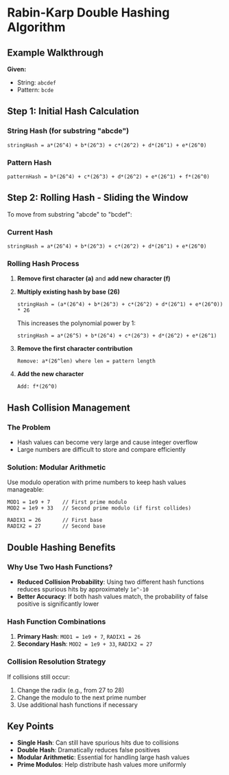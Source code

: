 # Rabin-Karp Double Hashing Algorithm

## Example Walkthrough

**Given:**
- String: `abcdef`
- Pattern: `bcde`

## Step 1: Initial Hash Calculation

### String Hash (for substring "abcde")
```
stringHash = a*(26^4) + b*(26^3) + c*(26^2) + d*(26^1) + e*(26^0)
```

### Pattern Hash
```
patternHash = b*(26^4) + c*(26^3) + d*(26^2) + e*(26^1) + f*(26^0)
```

## Step 2: Rolling Hash - Sliding the Window

To move from substring "abcde" to "bcdef":

### Current Hash
```
stringHash = a*(26^4) + b*(26^3) + c*(26^2) + d*(26^1) + e*(26^0)
```

### Rolling Hash Process

1. **Remove first character (a)** and **add new character (f)**

2. **Multiply existing hash by base (26)**
   ```
   stringHash = (a*(26^4) + b*(26^3) + c*(26^2) + d*(26^1) + e*(26^0)) * 26
   ```
   This increases the polynomial power by 1:
   ```
   stringHash = a*(26^5) + b*(26^4) + c*(26^3) + d*(26^2) + e*(26^1)
   ```

3. **Remove the first character contribution**
   ```
   Remove: a*(26^len) where len = pattern length
   ```

4. **Add the new character**
   ```
   Add: f*(26^0)
   ```

## Hash Collision Management

### The Problem
- Hash values can become very large and cause integer overflow
- Large numbers are difficult to store and compare efficiently

### Solution: Modular Arithmetic

Use modulo operation with prime numbers to keep hash values manageable:

```
MOD1 = 1e9 + 7    // First prime modulo
MOD2 = 1e9 + 33   // Second prime modulo (if first collides)

RADIX1 = 26       // First base
RADIX2 = 27       // Second base
```

## Double Hashing Benefits

### Why Use Two Hash Functions?
- **Reduced Collision Probability**: Using two different hash functions reduces spurious hits by approximately `1e^-10`
- **Better Accuracy**: If both hash values match, the probability of false positive is significantly lower

### Hash Function Combinations
1. **Primary Hash**: `MOD1 = 1e9 + 7`, `RADIX1 = 26`
2. **Secondary Hash**: `MOD2 = 1e9 + 33`, `RADIX2 = 27`

### Collision Resolution Strategy
If collisions still occur:
1. Change the radix (e.g., from 27 to 28)
2. Change the modulo to the next prime number
3. Use additional hash functions if necessary

## Key Points
- **Single Hash**: Can still have spurious hits due to collisions
- **Double Hash**: Dramatically reduces false positives
- **Modular Arithmetic**: Essential for handling large hash values
- **Prime Modulos**: Help distribute hash values more uniformly

